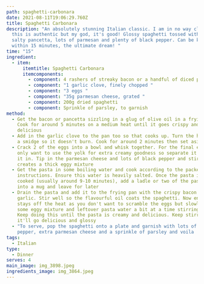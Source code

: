 ```yaml
---
path: spaghetti-carbonara
date: 2021-08-11T19:06:29.760Z
title: Spaghetti Carbonara
description: "An absolutely stunning Italian classic. I am in no way claiming
  this is authentic but my god, it's good! Glossy spaghetti tossed with crispy
  salty pancetta, lots of parmesan and plenty of black pepper. Can be knocked up
  within 15 minutes, the ultimate dream! "
time: "15"
ingredient:
  - item:
      itemtitle: Spaghetti Carbonara
      itemcomponents:
        - component: 4 rashers of streaky bacon or a handful of diced pancetta
        - component: "1 garlic clove, finely chopped "
        - component: "3 eggs "
        - component: "35g parmesan cheese, grated "
        - component: 200g dried spaghetti
        - component: Sprinkle of parsley, to garnish
method:
  - Get the bacon or pancetta sizzling in a glug of olive oil in a frying pan.
    Cook for around 5 minutes on a medium heat until it goes crispy and
    delicious
  - Add in the garlic clove to the pan too so that cooks up. Turn the heat down
    a smidge so it doesn't burn. Cook for around 2 minutes then set aside
  - Crack 2 of the eggs into a bowl and whisk together. For the final egg, we
    only want to use the yolk for extra creamy goodness so separate it and whisk
    it in. Tip in the parmesan cheese and lots of black pepper and stir so it
    creates a thick eggy mixture
  - Get the pasta in some boiling water and cook according to the packet
    instructions. Ensure this water is heavily salted. Once the pasta is almost
    cooked (usually around 9-10 minutes), add a ladle or two of the pasta water
    into a mug and leave for later
  - Drain the pasta and add it to the frying pan with the crispy bacon and
    garlic. Stir well so the flavourful oil coats the spaghetti. Now ensure this
    stays off the heat as you don't want to scramble the eggs but slowly add
    some eggy mixture and leftover pasta water a bit at a time stirring well.
    Keep doing this until the pasta is creamy and delicious. Keep stirring and
    it'll go delicious and glossy
  - "To serve, pop the spaghetti onto a plate and garnish with lots of black
    pepper, extra parmesan cheese and a sprinkle of parsley and voila ! "
tags:
  - Italian
type:
  - Dinner
serves: 4
main_image: img_3898.jpeg
ingredients_image: img_3864.jpeg
---
```

